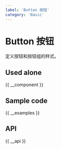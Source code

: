 ```yaml
---
label: 'Button 按钮'
category: 'Basic'
---
```


# Button 按钮

定义按钮和按钮组的样式。

## Used alone

{{ __component }}

## Sample code

{{ __examples }}

## API

{{ __api }}
